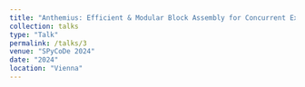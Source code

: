 ```yaml
---
title: "Anthemius: Efficient & Modular Block Assembly for Concurrent Execution"
collection: talks
type: "Talk"
permalink: /talks/3
venue: "SPyCoDe 2024"
date: "2024"
location: "Vienna"
---
```


